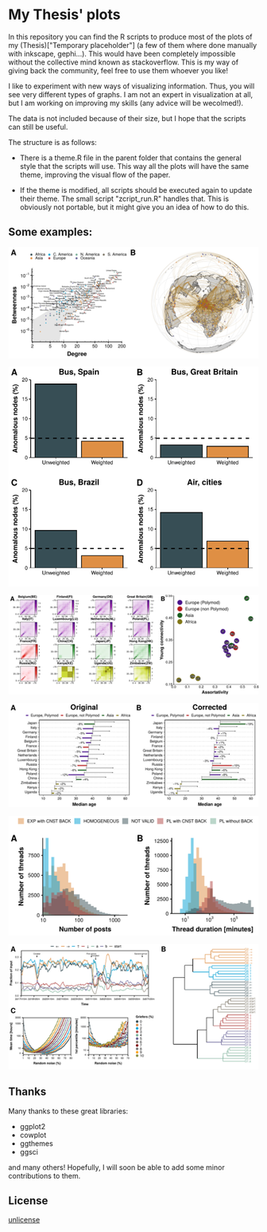 # My Thesis' plots

In this repository you can find the R scripts to produce most of the plots of my (Thesis)["Temporary placeholder"] (a few of them where done manually with inkscape, gephi...). This would have been completely impossible without the collective mind known as stackoverflow. This is my way of giving back the community, feel free to use them whoever you like!

I like to experiment with new ways of visualizing information. Thus, you will see very different types of graphs. I am not an expert in visualization at all, but I am working on improving my skills (any advice will be wecolmed!).

The data is not included because of their size, but I hope that the scripts can still be useful. 

The structure is as follows:

- There is a theme.R file in the parent folder that contains the general style that the scripts will use. This way all the plots will have the same theme, improving the visual flow of the paper.

- If the theme is modified, all scripts should be executed again to update their theme. The small script "zcript_run.R" handles that. This is obviously not portable, but it might give you an idea of how to do this.
 
## Some examples:

![Anomalies AIR](Examples/Fig_chap2_anomalies_AIR.png)

![Anomalies ALL](Examples/Fig_chap2_anomalies_all.png)

![Homo data](Examples/Fig_chap3_homo_data.png)

![Homo difference](Examples/Fig_chap3_homo_difference.png)

![FC fit](Examples/Fig_chap4_fc_fit_n_time.png)

![Pkmn Ledge](Examples/Fig_chap4_pkmn_ledge.png)

## Thanks

Many thanks to these great libraries:

- ggplot2
- cowplot
- ggthemes
- ggsci

and many others! Hopefully, I will soon be able to add some minor contributions to them.

## License

[unlicense](./LICENSE)

